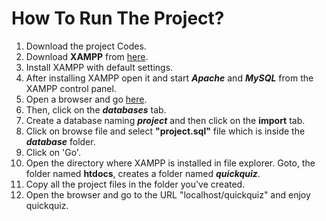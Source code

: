 # How To Run The Project?
1. Download the project Codes.
2. Download **XAMPP** from [here](https://www.apachefriends.org/download.html).
3. Install XAMPP with default settings.
4. After installing XAMPP open it and start ***Apache*** and ***MySQL*** from the XAMPP control panel.
5. Open a browser and go [here](http://localhost/phpmyadmin/).
6. Then, click on the ***databases*** tab.
7. Create a database naming  ***project*** and then click on the **import** tab.
8. Click on browse file and select **"project.sql"** file which is inside the ***database*** folder.
9. Click on 'Go'.
10. Open the directory where XAMPP is installed in file explorer. Goto, the folder named **htdocs**, creates a folder named ***quickquiz***.
11. Copy all the project files in the folder you've created.
12. Open the browser and go to the URL "localhost/quickquiz" and enjoy quickquiz.

